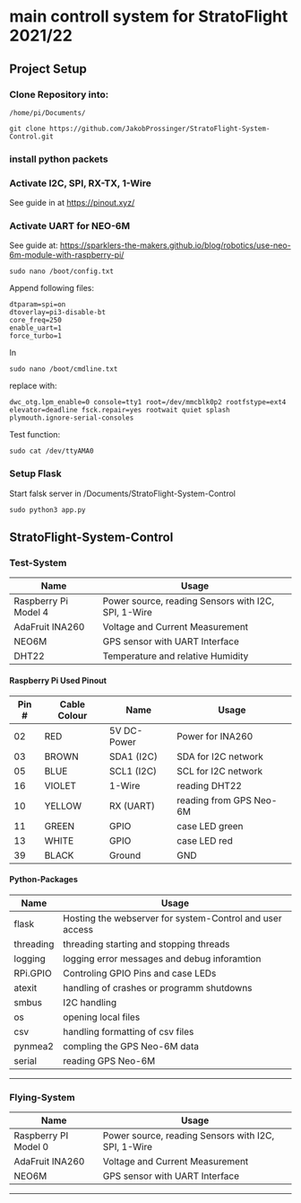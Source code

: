 # main controll system for StratoFlight 2021/22

## Project Setup

### Clone Repository into:
```
/home/pi/Documents/
```
```
git clone https://github.com/JakobProssinger/StratoFlight-System-Control.git
```
### install python packets
    
### Activate I2C, SPI, RX-TX, 1-Wire
See guide in at https://pinout.xyz/

### Activate UART for NEO-6M
See guide at: https://sparklers-the-makers.github.io/blog/robotics/use-neo-6m-module-with-raspberry-pi/
```
sudo nano /boot/config.txt
```
Append following files:
```
dtparam=spi=on
dtoverlay=pi3-disable-bt
core_freq=250
enable_uart=1
force_turbo=1
```
In 
```
sudo nano /boot/cmdline.txt
```
replace with:
```
dwc_otg.lpm_enable=0 console=tty1 root=/dev/mmcblk0p2 rootfstype=ext4 elevator=deadline fsck.repair=yes rootwait quiet splash plymouth.ignore-serial-consoles
```
Test function:
```
sudo cat /dev/ttyAMA0
```

### Setup Flask
Start falsk server in /Documents/StratoFlight-System-Control
```
sudo python3 app.py
```

## StratoFlight-System-Control

### Test-System
| Name                          | Usage                                                 |
| ---                           | ---                                                   |
| Raspberry Pi Model 4         | Power source, reading Sensors with I2C, SPI, 1-Wire    | 
| AdaFruit INA260               | Voltage and Current Measurement                       |
| NEO6M                         | GPS sensor with UART Interface                        |
| DHT22                         | Temperature and relative Humidity                     | 

#### Raspberry Pi Used Pinout
| Pin # | Cable Colour | Name          | Usage                             |
| ---   | ---          | ---           | ---                               |
| 02    | RED          | 5V DC-Power   | Power for INA260                  |
| 03    | BROWN        | SDA1 (I2C)    | SDA for I2C network               |
| 05    | BLUE         | SCL1 (I2C)    | SCL for I2C network               |
| 16    | VIOLET       | 1-Wire        | reading DHT22                     |
| 10    | YELLOW       | RX (UART)     | reading from GPS Neo-6M           |
| 11    | GREEN        | GPIO          | case LED green                    |
| 13    | WHITE        | GPIO          | case LED red                      |
| 39    | BLACK        | Ground        | GND                               |

#### Python-Packages
| Name                                                                    | Usage                                                       |
| ---                                                                     | ---                                                         |
| flask                                                                   | Hosting the webserver for system-Control and user access    |
| threading                                                               | threading starting and stopping threads                     |
| logging                                                                 | logging error messages and debug inforamtion                |
| RPi.GPIO                                                                | Controling GPIO Pins and case LEDs                          |
| atexit                                                                  | handling of crashes or programm shutdowns                   |
| smbus                                                                   | I2C handling                                                |
| os                                                                      | opening local files                                         |
| csv                                                                     | handling formatting of csv files                            | 
| pynmea2                                                                 | compling the GPS Neo-6M data                                |
| serial                                                                  | reading GPS Neo-6M                                          |

***

### Flying-System
| Name                          | Usage                                                 |
| ---                           | ---                                                   |
| Raspberry PI Model 0         | Power source, reading Sensors with I2C, SPI, 1-Wire    | 
| AdaFruit INA260               | Voltage and Current Measurement                       |
| NEO6M                         | GPS sensor with UART Interface                        |
***